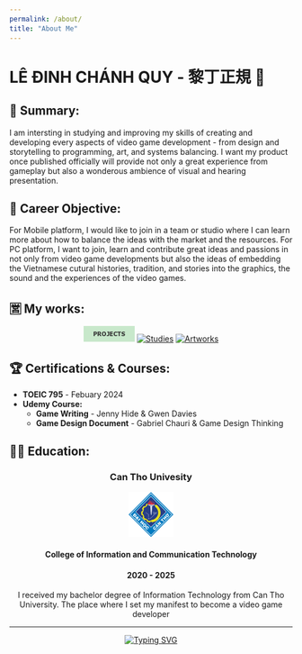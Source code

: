 ```yaml
---
permalink: /about/
title: "About Me"
---
```


# LÊ ĐINH CHÁNH QUY - 黎丁正規 🐢

## 📝 Summary:
I am intersting in studying and improving my skills of creating and developing every aspects of video game development - from design and storytelling to programming, art, and systems balancing. I want my product once published officially will provide not only a great experience from gameplay but also a wonderous ambience of visual and hearing presentation.  

## 💼 Career Objective:
For Mobile platform, I would like to join in a team or studio where I can learn more about how to balance the ideas with the market and the resources. For PC platform, I want to join, learn and contribute great ideas and passions in not only from video game developments but also the ideas of embedding the Vietnamese cutural histories, tradition, and stories into the graphics, the sound and the experiences of the video games.  

## 🈺 My works:

<div align="center">
  
  [![Projects](assets/images/pjt.png)](https://vntortoise724.github.io/portfolio)
  [![Studies](https://img.shields.io/badge/%F0%9F%93%9A_Studies-b1dd6a?style=for-the-badge)](https://vntortoise724.github.io/studies)
  [![Artworks](https://img.shields.io/badge/%F0%9F%8E%A8_Artworks-c73c20?style=for-the-badge)](https://vntortoise724.github.io/artworks)

</div>

## 🏆 Certifications & Courses:
<div>
  <ul>
    <li><strong>TOEIC 795</strong> - Febuary 2024</li>
    <li><strong>Udemy Course:</strong>
      <ul>
        <li><strong>Game Writing</strong> - Jenny Hide & Gwen Davies</li>
        <li><strong>Game Design Document</strong> - Gabriel Chauri & Game Design Thinking</li>
      </ul>
    </li>
  </ul>
</div>

## 👨‍🎓 Education: 
<div align="center">
  <h3>Can Tho Univesity</h2>
  <img src="assets/images/CTU.png" width="80">
  <h4>College of Information and Communication Technology</h4> 
  <h4>2020 - 2025</h4>
  <p>I received my bachelor degree of Information Technology from Can Tho University. The place where I set my manifest to become a video game developer</p>
</div>

---

<div align="center">
  
  [![Typing SVG](https://readme-typing-svg.demolab.com?font=Roboto+&weight=500&pause=1000&color=70BFD7&center=true&multiline=true&width=435&height=60&lines=%E5%AE%9A%E5%BF%83%E5%89%87%E5%8B%9D%EF%BC%8C%E7%84%A1%E5%BF%83%E5%89%87%E6%95%97;%C4%90%E1%BB%8Bnh+T%C3%A2m+T%E1%BA%AFc+Th%E1%BA%AFng%2C+V%C3%B4+T%C3%A2m+T%E1%BA%AFc+B%E1%BA%A1i)](https://git.io/typing-svg)

</div>
